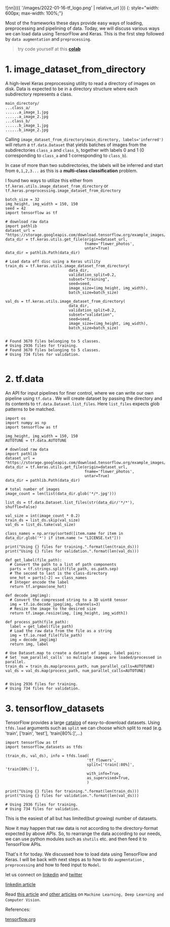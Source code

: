 ![nn]({{ '/images/2022-01-16-tf_logo.png' | relative_url }})
{: style="width: 600px; max-width: 100%;"}

Most of the frameworks these days provide easy ways of loading, preprocessing and pipelining of data. Today, we will discuss various ways we can load data using TensorFlow and Keras. This is the first step followed by `data augmentation` and `preprocessing`.

> try code yourself at this **[colab](https://colab.research.google.com/drive/1k-MocSgk8OoaNQqtkbsjDLdBCfeJ7kMV?usp=sharing)**

# 1. image_dataset_from_directory
A high-level Keras preprocessing utility to read a directory of images on disk. Data is expected to be in a directory structure where each subdirectory represents a class.
 
 ```
main_directory/
...class_a/
......a_image_1.jpg
......a_image_2.jpg
...class_b/
......b_image_1.jpg
......b_image_2.jpg
```

Calling `image_dataset_from_directory(main_directory, labels='inferred')` will return a `tf.data.Dataset` that yields batches of images from the subdirectories `class_a` and  `class_b`, together with labels 0 and 1 (0 corresponding to `class_a` and 1 corresponding to `class_b`).


In case of more than two subdirectories, the labels will be inferred and start from `0,1,2,3...` as this is a **multi-class classification** problem.

I found two ways to utilize this either from `tf.keras.utils.image_dataset_from_directory` or `tf.keras.preprocessing.image_dataset_from_directory`

```
batch_size = 32
img_height, img_width = 150, 150
seed = 42
import tensorflow as tf

# download raw data
import pathlib
dataset_url = "https://storage.googleapis.com/download.tensorflow.org/example_images/flower_photos.tgz"
data_dir = tf.keras.utils.get_file(origin=dataset_url,
                                   fname='flower_photos',
                                   untar=True)
data_dir = pathlib.Path(data_dir)

# Load data off disc using a Keras utility
train_ds = tf.keras.utils.image_dataset_from_directory(			
                            data_dir,
                            validation_split=0.2,
                            subset="training",
                            seed=seed,
                            image_size=(img_height, img_width),
                            batch_size=batch_size)

val_ds = tf.keras.utils.image_dataset_from_directory(
                            data_dir,
                            validation_split=0.2,
                            subset="validation",
                            seed=seed,
                            image_size=(img_height, img_width),
                            batch_size=batch_size)


# Found 3670 files belonging to 5 classes.
# Using 2936 files for training.
# Found 3670 files belonging to 5 classes.
# Using 734 files for validation.
                            
```

# 2. tf.data
An API for input pipelines for finer control, where we can write our own pipeline using `tf.data` . We will create dataset by passing the directory and its contents to `tf.data.Dataset.list_files`. Here `list_files` expects glob patterns to be matched.

```
import os
import numpy as np
import tensorflow as tf

img_height, img_width = 150, 150
AUTOTUNE = tf.data.AUTOTUNE

# download raw data
import pathlib
dataset_url = "https://storage.googleapis.com/download.tensorflow.org/example_images/flower_photos.tgz"
data_dir = tf.keras.utils.get_file(origin=dataset_url,
                                   fname='flower_photos',
                                   untar=True)
data_dir = pathlib.Path(data_dir)

# total number of images
image_count = len(list(data_dir.glob('*/*.jpg')))

list_ds = tf.data.Dataset.list_files(str(data_dir/'*/*'), shuffle=False)

val_size = int(image_count * 0.2)
train_ds = list_ds.skip(val_size)
val_ds = list_ds.take(val_size)

class_names = np.array(sorted([item.name for item in data_dir.glob('*') if item.name != "LICENSE.txt"]))

print("Using {} files for training.".format(len(train_ds)))
print("Using {} files for validation.".format(len(val_ds)))

def get_label(file_path):
  # Convert the path to a list of path components
  parts = tf.strings.split(file_path, os.path.sep)
  # The second to last is the class-directory
  one_hot = parts[-2] == class_names
  # Integer encode the label
  return tf.argmax(one_hot)

def decode_img(img):
  # Convert the compressed string to a 3D uint8 tensor
  img = tf.io.decode_jpeg(img, channels=3)
  # Resize the image to the desired size
  return tf.image.resize(img, [img_height, img_width])

def process_path(file_path):
  label = get_label(file_path)
  # Load the raw data from the file as a string
  img = tf.io.read_file(file_path)
  img = decode_img(img)
  return img, label

# Use Dataset.map to create a dataset of image, label pairs:
# Set `num_parallel_calls` so multiple images are loaded/processed in parallel.
train_ds = train_ds.map(process_path, num_parallel_calls=AUTOTUNE)
val_ds = val_ds.map(process_path, num_parallel_calls=AUTOTUNE)


# Using 2936 files for training.
# Using 734 files for validation.

```

# 3. tensorflow_datasets 
TensorFlow provides a large [catalog](https://www.tensorflow.org/datasets/catalog/overview) of easy-to-download datasets. Using `tfds.load` arguments such as `split` we can choose which split to read (e.g. 'train', ['train', 'test'], 'train[80%:]',...)


```
import tensorflow as tf
import tensorflow_datasets as tfds

(train_ds, val_ds), info = tfds.load(
                                    'tf_flowers',
                                    split=['train[:80%]', 'train[80%:]'],
                                    with_info=True,
                                    as_supervised=True,
                                    )

print("Using {} files for training.".format(len(train_ds)))
print("Using {} files for validation.".format(len(val_ds)))

# Using 2936 files for training.
# Using 734 files for validation.
```
This is the easiest of all but has limited(but growing) number of datasets.

Now it may happen that raw data is not according to the directory-format expected by above APIs. So, to rearrange the data according to our needs, we can use python modules such as `shutils` etc. and then feed it to TensorFlow APIs.

That's it for today. We discussed how to load data using TensorFlow and Keras. I will be back with next steps as to how to do `augmentation` , `preprocessing` and how to feed input to `Model`.

let us connect on [linkedin](https://www.linkedin.com/in/rahulbakshee/) and [twitter](https://twitter.com/rahulbakshee)

[linkedin article](https://www.linkedin.com/pulse/quick-ways-data-loading-tensorflow-rahul-bakshee)

Read [this article](https://rahulbakshee.github.io/iWriteHere/2022/01/16/Quick-ways-of-data-loading-in-TensorFlow.html) and [other articles](https://rahulbakshee.github.io/iWriteHere/) on `Machine Learning, Deep Learning and Computer Vision`.

References:

[tensorflow.org](https://www.tensorflow.org/tutorials/load_data/images)
